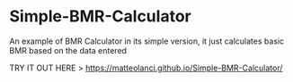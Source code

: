 # Simple-BMR-Calculator
An example of BMR Calculator in its simple version, it just calculates basic BMR based on the data entered

TRY IT OUT HERE > https://matteolanci.github.io/Simple-BMR-Calculator/
